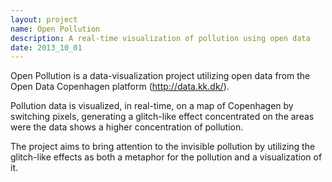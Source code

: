 ```yaml
---
layout: project
name: Open Pollution
description: A real-time visualization of pollution using open data
date: 2013_10_01
---
```

Open Pollution is a data-visualization project utilizing open data from the Open Data Copenhagen platform (http://data.kk.dk/).

Pollution data is visualized, in real-time, on a map of Copenhagen by switching pixels, generating a glitch-like effect concentrated on the areas were the data shows a higher concentration of pollution.

The project aims to bring attention to the invisible pollution by utilizing the glitch-like effects as both a metaphor for the pollution and a visualization of it.
